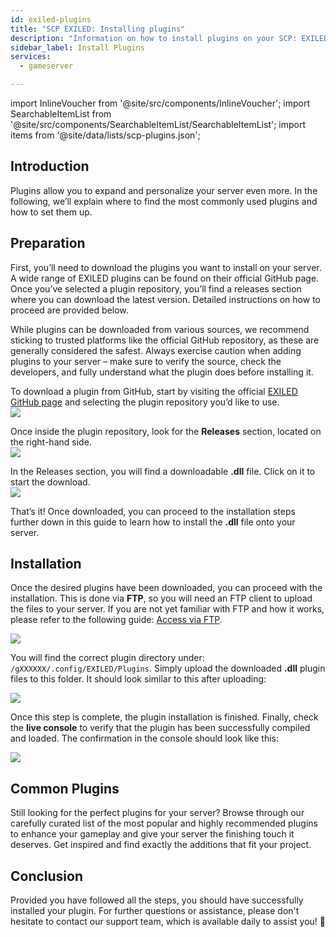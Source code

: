 ```yaml
---
id: exiled-plugins
title: "SCP EXILED: Installing plugins"
description: "Information on how to install plugins on your SCP: EXILED  server from ZAP-Hosting - ZAP-Hosting.com documentation"
sidebar_label: Install Plugins
services:
  - gameserver

---
```


import InlineVoucher from '@site/src/components/InlineVoucher';
import SearchableItemList from '@site/src/components/SearchableItemList/SearchableItemList';
import items from '@site/data/lists/scp-plugins.json';


## Introduction

Plugins allow you to expand and personalize your server even more. In the following, we’ll explain where to find the most commonly used plugins and how to set them up.

<InlineVoucher />

## Preparation

First, you’ll need to download the plugins you want to install on your server. A wide range of EXILED plugins can be found on their official GitHub page. Once you’ve selected a plugin repository, you’ll find a releases section where you can download the latest version. Detailed instructions on how to proceed are provided below.

While plugins can be downloaded from various sources, we recommend sticking to trusted platforms like the official GitHub repository, as these are generally considered the safest. Always exercise caution when adding plugins to your server – make sure to verify the source, check the developers, and fully understand what the plugin does before installing it.

To download a plugin from GitHub, start by visiting the official [EXILED GitHub page](https://github.com/Exiled-Team) and selecting the plugin repository you’d like to use.  
![](https://screensaver01.zap-hosting.com/index.php/s/6cCEZGEBKNnJ4o4/preview)  

Once inside the plugin repository, look for the **Releases** section, located on the right-hand side.  
![](https://screensaver01.zap-hosting.com/index.php/s/fteeKrPYmRZknBq/preview)  

In the Releases section, you will find a downloadable **.dll** file. Click on it to start the download.  
![](https://screensaver01.zap-hosting.com/index.php/s/WzB3qHEb37kkBKs/preview)  

That’s it! Once downloaded, you can proceed to the installation steps further down in this guide to learn how to install the **.dll** file onto your server.


## Installation

Once the desired plugins have been downloaded, you can proceed with the installation. This is done via **FTP**, so you will need an FTP client to upload the files to your server. If you are not yet familiar with FTP and how it works, please refer to the following guide: [Access via FTP](gameserver-ftpaccess.md).

![](https://screensaver01.zap-hosting.com/index.php/s/pr5s8ySnpBN7qjC/preview)

You will find the correct plugin directory under: ```/gXXXXXX/.config/EXILED/Plugins```. Simply upload the downloaded **.dll** plugin files to this folder. It should look similar to this after uploading:  

![](https://screensaver01.zap-hosting.com/index.php/s/MRJHcdGpwSb2agK/preview)

Once this step is complete, the plugin installation is finished. Finally, check the **live console** to verify that the plugin has been successfully compiled and loaded. The confirmation in the console should look like this:  

![](https://screensaver01.zap-hosting.com/index.php/s/NtN6T5fPif3ngEW/preview)



## Common Plugins

Still looking for the perfect plugins for your server? Browse through our carefully curated list of the most popular and highly recommended plugins to enhance your gameplay and give your server the finishing touch it deserves. Get inspired and find exactly the additions that fit your project.

<SearchableItemList items={items} />


## Conclusion

Provided you have followed all the steps, you should have successfully installed your plugin.  For further questions or assistance, please don't hesitate to contact our support team, which is available daily to assist you! 🙂
